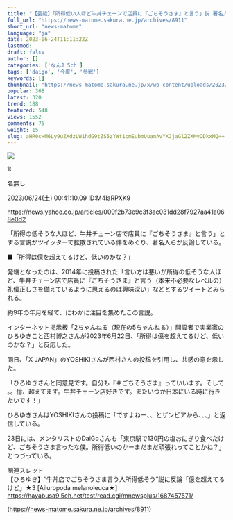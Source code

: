 ```yaml
---
title: "【芸能】「所得低い人ほど牛丼チェーンで店員に『ごちそうさま』と言う」説 著名人が相次ぎ反論 今度はメンタリストDaiGoが参戦！！！"
full_url: "https://news-matome.sakura.ne.jp/archives/8911"
short_url: "news-matome"
language: "ja"
date: 2023-06-24T11:11:22Z
lastmod: 
draft: false
author: []
categories: ['なんJ 5ch']
tags: ['daigo', '今度', '参戦']
keywords: []
thumbnail: "https://news-matome.sakura.ne.jp/x/wp-content/uploads/2023/02/building_gyudon.png"
popular: 368
latest: 320
trend: 188
featured: 548
views: 1552
comments: 75
weight: 15
slug: aHR0cHM6Ly9uZXdzLW1hdG9tZS5zYWt1cmEubmUuanAvYXJjaGl2ZXMvODkxMQ==
---
```


![](https://news-matome.sakura.ne.jp/x/wp-content/uploads/2023/02/building_gyudon.png)

<div><p class='t_h'>1: <p>名無し</p> <p> 2023/06/24(土) 00:41:10.09 ID:M4IaRPXK9</p></p><a href='https://news.yahoo.co.jp/articles/000f2b73e9c3f3ac031dd28f7927aa41a068e0d2' target='_blank' rel='noopener external' class='external'>https://news.yahoo.co.jp/articles/000f2b73e9c3f3ac031dd28f7927aa41a068e0d2</a> <p>「所得の低そうな人ほど、牛丼チェーン店で店員に『ごちそうさま』と言う」とする言説がツイッターで拡散されている件をめぐり、著名人らが反論している。</p> <p>■「所得は億を超えてるけど、低いのかな？」</p> <p>発端となったのは、2014年に投稿された「言い方は悪いが所得の低そうな人ほど、牛丼チェーン店で店員に『ごちそうさま』と言う（本来不必要なレベルの）礼儀正しさを備えているように思えるのは興味深い」などとするツイートとみられる。</p> <p>約9年の年月を経て、にわかに注目を集めたこの言説。</p> <p>インターネット掲示板「2ちゃんねる（現在の5ちゃんねる）」開設者で実業家のひろゆきこと西村博之さんが2023年6月22日、「所得は億を超えてるけど、低いのかな？」と反応した。</p> <p>同日、「X JAPAN」のYOSHIKIさんが西村さんの投稿を引用し、共感の意を示した。</p> <p>「ひろゆきさんと同意見です。自分も『＃ごちそうさま』っていいます。そして 。。億、超えてます。牛丼チェーン店好きです。またいつか日本にいる時に行きたいです！」</p> <p>ひろゆきさんはYOSHIKIさんの投稿に「ですよねー、、とザンビアから、、、」と返信している。</p> <p>23日には、メンタリストのDaiGoさんも「東京駅で130円の塩おにぎり食べたけど、ごちそうさま言ったな僕。所得低いのかーまだまだ頑張れってことかね？」とつづっている。</p> <p>関連スレッド<br> 【ひろゆき】“牛丼店でごちそうさま言う人所得低そう”説に反論「億を超えてるけど」★3 [Ailuropoda melanoleuca★]<br> <a href='https://hayabusa9.5ch.net/test/read.cgi/mnewsplus/1687457571/' target='_blank' rel='noopener external' class='external'>https://hayabusa9.5ch.net/test/read.cgi/mnewsplus/1687457571/</a></p> </div>

(https://news-matome.sakura.ne.jp/archives/8911)
